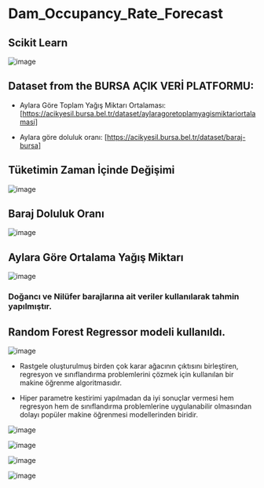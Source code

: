 # Dam_Occupancy_Rate_Forecast
## Scikit Learn


![image](https://github.com/iremssezer/baraj/assets/74788732/62ff6f79-536d-4520-b926-99f5a3834bee)


## Dataset from the BURSA AÇIK VERİ PLATFORMU: 


- Aylara Göre Toplam Yağış Miktarı Ortalaması: [https://acikyesil.bursa.bel.tr/dataset/aylaragoretoplamyagismiktariortalamasi]


- Aylara göre doluluk oranı: [https://acikyesil.bursa.bel.tr/dataset/baraj-bursa]


## Tüketimin Zaman İçinde Değişimi


![image](https://github.com/iremssezer/baraj/assets/74788732/0dfa5c81-8b7d-4c50-a7ba-77b5ce5e480d)


## Baraj Doluluk Oranı


![image](https://github.com/iremssezer/baraj/assets/74788732/8084fba0-5d16-4cd3-b196-6ea746dd183f)


## Aylara Göre Ortalama Yağış Miktarı


![image](https://github.com/iremssezer/baraj/assets/74788732/a981485b-b6b1-4b8b-a1e1-bb2522d7e13c)




### Doğancı ve Nilüfer barajlarına ait veriler kullanılarak tahmin yapılmıştır.




## Random Forest Regressor modeli kullanıldı.


![image](https://github.com/iremssezer/baraj/assets/74788732/5ba20ac4-b83a-4f84-88e4-40e71ef02bc7)


- Rastgele oluşturulmuş birden çok karar ağacının çıktısını birleştiren, regresyon ve sınıflandırma problemlerini çözmek için kullanılan bir makine öğrenme algoritmasıdır.


- Hiper parametre kestirimi yapılmadan da iyi sonuçlar vermesi hem regresyon hem de sınıflandırma problemlerine uygulanabilir olmasından dolayı popüler makine öğrenmesi modellerinden biridir.



![image](https://github.com/iremssezer/baraj/assets/74788732/70f2c1f2-54f3-4c38-9512-d85d6d7bf3f7)


![image](https://github.com/iremssezer/baraj/assets/74788732/78d9dbcd-a154-4990-97eb-9cf05c08d04f)


![image](https://github.com/iremssezer/baraj/assets/74788732/18bd86ee-a3c9-4cd9-8652-4bbbecd340d1)


![image](https://github.com/iremssezer/baraj/assets/74788732/6e193e55-8560-43c5-868a-18b6a05173cd)

